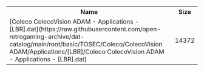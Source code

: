 <table>
<tr><th>Name</th><th>Size</th></tr>
<tr><td>[Coleco ColecoVision ADAM - Applications - [LBR].dat](https://raw.githubusercontent.com/open-retrogaming-archive/dat-catalog/main/root/basic/TOSEC/Coleco/ColecoVision ADAM/Applications/[LBR]/Coleco ColecoVision ADAM - Applications - [LBR].dat)</td><td>14372</td></tr>
</table>
